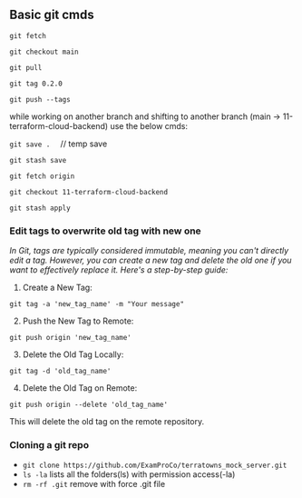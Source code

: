 

## Basic git cmds

`git fetch`

`git checkout main`

`git pull`

`git tag 0.2.0`

`git push --tags`

while working on another branch and shifting to another branch (main -> 11-terraform-cloud-backend) use the below cmds:

`git save .  `  // temp save

`git stash save`

`git fetch origin`

`git checkout 11-terraform-cloud-backend`

`git stash apply`

### Edit tags to overwrite old tag with new one
 
*In Git, tags are typically considered immutable, meaning you can't directly edit a tag. However, you can create a new tag and delete the old one if you want to effectively replace it. Here's a step-by-step guide:*

1. Create a New Tag:

`git tag -a 'new_tag_name' -m "Your message"`


2. Push the New Tag to Remote:

`git push origin 'new_tag_name'`

3. Delete the Old Tag Locally:

`git tag -d 'old_tag_name'`


4. Delete the Old Tag on Remote:

`git push origin --delete 'old_tag_name'`

This will delete the old tag on the remote repository.


### Cloning a git repo

- `git clone https://github.com/ExamProCo/terratowns_mock_server.git`
- `ls -la` lists all the folders(ls) with permission access(-la) 
- `rm -rf .git` remove with force .git file